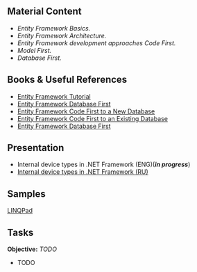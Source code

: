 ## Material Content 
- *Entity Framework Basics.*
- *Entity Framework Architecture.*
- *Entity Framework development approaches Code First.*
- *Model First.*
- *Database First.*

## Books & Useful References 
- [Entity Framework Tutorial](http://www.entityframeworktutorial.net/)
- [Entity Framework Database First](https://msdn.microsoft.com/en-us/library/jj206878(v=vs.113).aspx)
- [Entity Framework Code First to a New Database](https://msdn.microsoft.com/en-us/library/jj193542%28v=vs.113%29.aspx?f=255&MSPPError=-2147217396)
- [Entity Framework Code First to an Existing Database](https://msdn.microsoft.com/en-us/library/jj200620(v=vs.113).aspx)
- [Entity Framework Database First](https://msdn.microsoft.com/en-us/library/jj206878(v=vs.113).aspx)

## Presentation 
- Internal device types in .NET Framework (ENG)(***in progress***)
- [Internal device types in .NET Framework (RU)](https://github.com/EPM-RD-NETLAB/.NET-Framework-modules/blob/master/M12.%20Internal%20device%20types%20in%20.NET%20Framework.%20Resource%20management/Internal%20device%20types%20in%20.NET%20Framework.pptx)

## Samples 
[LINQPad]()

## Tasks  
**Objective:** *TODO*
  - TODO
